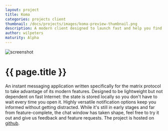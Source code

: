 ```yaml
---
layout: project
title: Koma
categories: projects client
thumbnail: /docs/projects/images/koma-preview-thumbnail.png
description: A modern client designed to launch fast and help you find information in large amounts of messages
author: wilpeters
maturity: Alpha
---
```


![screenshot](/docs/projects/images/koma-preview.png "{{ page.title }}")

# {{ page.title }}
An instant messaging application written specifically for the matrix protocol to take advantage of its modern features. Designed to be lightweight but not dependent on fast Internet: the state is stored locally so you don't have to wait every time you open it. Highly versatile notification options keep you informed without getting distracted.
While it's still in early stages and far from feature-complete, the chat window has taken shape, feel free to try it out and give us feedback and feature requests.
The project is hosted on [github](https://github.com/koma-im/koma).
